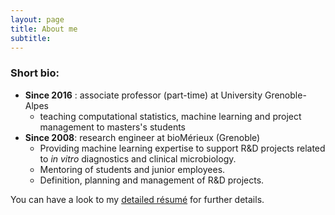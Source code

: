 ```yaml
---
layout: page
title: About me
subtitle:
---
```



### Short bio: 

- **Since 2016** : associate professor (part-time) at University Grenoble-Alpes
  - teaching computational statistics, machine learning and project management to masters's students
- **Since 2008**: research engineer at bioMérieux (Grenoble)
  - Providing machine learning expertise to support R&D projects related to *in vitro* diagnostics and clinical microbiology. 
  - Mentoring of students and junior employees.
  - Definition, planning and management of R&D projects.

You can have a look to my [detailed résumé](https://pmahe.github.io/CV.pdf) for further details. 
